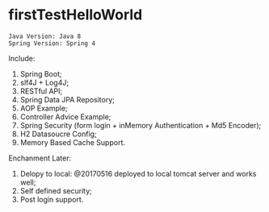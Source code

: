 # firstTestHelloWorld
	Java Version: Java 8
	Spring Version: Spring 4
Include:
1. Spring Boot;
2. slf4J + Log4J;
3. RESTful API;
4. Spring Data JPA Repository;
5. AOP Example;
6. Controller Advice Example;
7. Spring Security (form login + inMemory Authentication + Md5 Encoder);
8. H2 Datasoucre Config;
9. Memory Based Cache Support.

Enchanment Later:
1. Delopy to local: @20170516 deployed to local tomcat server and works well;
2. Self defined security;
3. Post login support.
